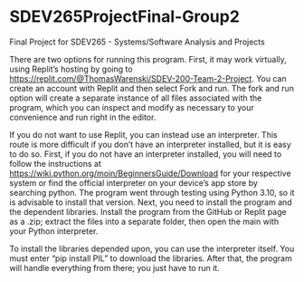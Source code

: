 # SDEV265ProjectFinal-Group2
Final Project for SDEV265 - Systems/Software Analysis and Projects

There are two options for running this program. First, it may work virtually, using Replit’s hosting by going to https://replit.com/@ThomasWarenski/SDEV-200-Team-2-Project. You can create an account with Replit and then select Fork and run. The fork and run option will create a separate instance of all files associated with the program, which you can inspect and modify as necessary to your convenience and run right in the editor.

If you do not want to use Replit, you can instead use an interpreter. This route is more difficult if you don’t have an interpreter installed, but it is easy to do so. First, if you do not have an interpreter installed, you will need to follow the instructions at https://wiki.python.org/moin/BeginnersGuide/Download for your respective system or find the official interpreter on your device’s app store by searching python. The program went through testing using Python 3.10, so it is advisable to install that version. Next, you need to install the program and the dependent libraries. Install the program from the GitHub or Replit page as a .zip; extract the files into a separate folder, then open the main with your Python interpreter.

To install the libraries depended upon, you can use the interpreter itself. You must enter “pip install PIL” to download the libraries. After that, the program will handle everything from there; you just have to run it.
